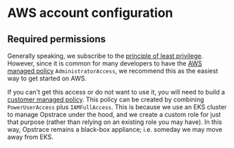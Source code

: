 # AWS account configuration

## Required permissions

Generally speaking, we subscribe to the [principle of least privilege](https://en.wikipedia.org/wiki/Principle_of_least_privilege).
However, since it is common for many developers to have the [AWS managed policy](https://docs.aws.amazon.com/IAM/latest/UserGuide/access_policies_managed-vs-inline.html#aws-managed-policies) `AdministratorAccess`, we recommend this as the easiest way to get started on AWS.

If you can't get this access or do not want to use it, you will need to build a [customer managed policy](https://docs.aws.amazon.com/IAM/latest/UserGuide/access_policies_managed-vs-inline.html#customer-managed-policies).
This policy can be created by combining `PowerUserAccess` plus `IAMFullAccess`.
This is because we use an EKS cluster to manage Opstrace under the hood, and we create a custom role for just that purpose (rather than relying on an existing role you may have).
In this way, Opstrace remains a black-box appliance; i.e. someday we may move away from EKS.
